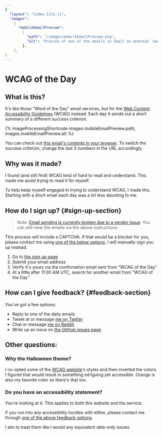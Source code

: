 ```yaml
---
{
  "layout": "index.11ty.js",
  "images":
    {
      "mobileEmailPreview":
        {
          "path": "/images/mobileEmailPreview.png",
          "alt": 'Preview of one of the emails in Gmail on Android. Sender is "WCAG of the Day", subject is "Sensory Characteristics - 1.3.3", and the preview text is the beginning of the success criterion''s text, reading "Instructions provided for understanding..."',
        },
    },
}
---
```


# WCAG of the Day

## What is this?

It's like those "Word of the Day" email services, but for the [Web Content Accessibility Guidelines](https://www.w3.org/WAI/standards-guidelines/wcag/) (WCAG) instead. Each day it sends out a short summary of a different success criterion.

{% ImageProcessingShortcode images.mobileEmailPreview.path, images.mobileEmailPreview.alt %}

You can check out [this email's contents in your browser](https://htmlpreview.github.io/?https://raw.githubusercontent.com/Grunet/digestible-wcag-sc-emails/master/dist/1-3-3.html). To switch the success criterion, change the last 3 numbers in the URL accordingly.

## Why was it made?

I found (and still find) WCAG kind of hard to read and understand. This made me avoid trying to read it for myself.

To help keep myself engaged in trying to understand WCAG, I made this. Starting with a short email each day was a lot less daunting to me.

## How do I sign up? {#sign-up-section}

>Note: [Email sending is currently broken due to a vendor issue](https://twitter.com/__grunet/status/1670242567978463232?s=20). You can still view the emails via the above instructions.

This process will include a CAPTCHA. If that would be a blocker for you, please contact me using [one of the below options](#feedback-section). I will manually sign you up instead.

1. Go to [the sign up page](/subscribe)
2. Submit your email address
3. Verify it's yours via the confirmation email sent from "WCAG of the Day"
4. At a little after 11:00 AM UTC, search for another email from "WCAG of the Day"

## How can I give feedback? {#feedback-section}

You've got a few options:

- Reply to one of the daily emails
- Tweet at or message [me on Twitter](https://twitter.com/__grunet)
- Chat or message [me on Reddit](https://www.reddit.com/user/__grunet)
- Write up an issue on [the GitHub issues page](https://github.com/Grunet/digestible-wcag/issues)

## Other questions:

### Why the Halloween theme?

I co-opted some of the [WCAG website](https://www.w3.org/TR/WCAG/)'s styles and then inverted the colors. I figured that would result in something intriguing yet accessible. Orange is also my favorite color so there's that too.

### Do you have an accessibility statement?

You're looking at it. This applies to both this website and the service.

If you run into any accessibility hurdles with either, please contact me through [one of the above feedback options](#feedback-section).

I aim to treat them like I would any equivalent able-only issues.

